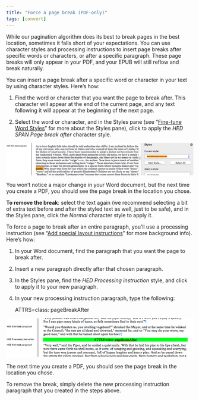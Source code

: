 ```yaml
---
title: "Force a page break (PDF-only)"
tags: [convert]
---
```

 
<html><body><section data-type="chapter" class="hsecchapter" data-hederis-type="hsecchapter" id="force-page-break" data-pi-attrs="id: force-page-break; data-tags: convert;" role="doc-chapter" data-tags="convert" data-author-name=" " data-book-title=" " title="Force a page break (PDF-only)"><p class="hblkp" data-hederis-type="hblkp" id="pOtqmHpyo">While our pagination algorithm does its best to break pages in the best location, sometimes it falls short of your expectations. You can use character styles and processing instructions to insert page breaks after specific words or characters, or after a specific paragraph. These page breaks will only appear in your PDF, and your EPUB will still reflow and break naturally.</p><section class="hwprsubsection" data-hederis-type="hwprsubsection" id="pKDV3YdA2" data-type="subsection" title="Subsection 1"><p class="hblkp" data-hederis-type="hblkp" id="p7gFOSqlK">You can insert a page break after a specific word or character in your text by using character styles. Here&#8217;s how:</p><ol class="hwprnumlist" data-hederis-type="hwprnumlist" id="pjgQNu28t"><li class="hblkoli" data-hederis-type="hblkoli" id="lixncjWiJ8"><p class="hblkoli" data-hederis-type="hblklip" id="ptGF1ZP9B">Find the word or character that you want the page to break after. This character will appear at the end of the current page, and any text following it will appear at the beginning of the next page.</p></li><li class="hblkoli" data-hederis-type="hblkoli" id="liM4Y4fEkV"><p class="hblkoli" data-hederis-type="hblklip" id="plJ03Rsrr">Select the word or character, and in the Styles pane (see &#8220;<a href="{% link _docs/fine-tune-styles.md %}" class="hspana" data-hederis-type="hspana" id="ppHheNuld">Fine-tune Word Styles</a>&#8221; for more about the Styles pane), click to apply the <em data-hederis-type="hspanem" id="pqrq7MyZe">HED SPAN <em class="hspanem" data-hederis-type="hspanem" id="ptgbTuj6x">Page break after </em></em>character style<em class="hspanem" data-hederis-type="hspanem" id="pOlNcVX7e">.</em></p></li></ol><img data-hederis-type="hblkimg" class="hblkimg" id="pEKtINkhB" src="/images/forcecharbr.png" data-img-src="/images/forcecharbr.png"/><p class="hblkp" data-hederis-type="hblkp" id="pe0FIx23a">You won&#8217;t notice a major change in your Word document, but the next time you create a PDF, you should see the page break in the location you chose.</p><p class="hblkp" data-hederis-type="hblkp" id="pCrG6lgfx"><strong data-hederis-type="hspanstrong" id="psd09yPp9">To remove the break</strong>: select the text again (we recommend selecting a bit of extra text before and after the styled text as well, just to be safe), and in the Styles pane, click the <em class="hspanem" data-hederis-type="hspanem" id="pGiuFV6Qt">Normal</em> character style to apply it.</p></section><section class="hwprsubsection" data-hederis-type="hwprsubsection" id="pOALFZcZ4" data-type="subsection" title="Subsection 2"><p class="hblkp" data-hederis-type="hblkp" id="pWvCKyWKU">To force a page to break after an entire paragraph, you&#8217;ll use a processing instruction (see &#8220;<a href="{% link _docs/custom-design.md %}" class="hspana" data-hederis-type="hspana" id="pFBj47kNX">Add special layout instructions</a>&#8221; for more background info). Here&#8217;s how:</p><ol class="hwprnumlist" data-hederis-type="hwprnumlist" id="pGb1V4IpU"><li class="hblkoli" data-hederis-type="hblkoli" id="lizYfsSJda"><p class="hblkoli" data-hederis-type="hblklip" id="pCXgLs6QA">In your Word document, find the paragraph that you want the page to break after.</p></li><li class="hblkoli" data-hederis-type="hblkoli" id="likVMQ8KNy"><p class="hblkoli" data-hederis-type="hblklip" id="pK8boNHn7">Insert a new paragraph directly after that chosen paragraph.</p></li><li class="hblkoli" data-hederis-type="hblkoli" id="liDkVNi26M"><p class="hblkoli" data-hederis-type="hblklip" id="pITKUiyPp">In the Styles pane, find the <em class="hspanem" data-hederis-type="hspanem" id="pPkvYdPwO">HED Processing instruction</em> style, and click to apply it to your new paragraph.</p></li><li class="hblkoli" data-hederis-type="hblkoli" id="liF13d9fZe"><p class="hblkoli" data-hederis-type="hblklip" id="peW71B9OS">In your new processing instruction paragraph, type the following:</p><div class="hwprliteral" data-hederis-type="hwprliteral" id="pinm3Go4P" data-type="programlisting" role="doc-example"><p class="hblkp" data-hederis-type="hblkp" id="p2OrsVIoP">ATTRS=class: pageBreakAfter</p></div></li></ol><img data-hederis-type="hblkimg" class="hblkimg" id="pFVHpRphU" src="/images/forcebr.png" data-img-src="/images/forcebr.png"/><p class="hblkp" data-hederis-type="hblkp" id="pm3THQf6V">The next time you create a PDF, you should see the page break in the location you chose.</p><p class="hblkp" data-hederis-type="hblkp" id="p2A7O9NvF">To remove the break, simply delete the new processing instruction paragraph that you created in the steps above.</p></section></section></body></html>
